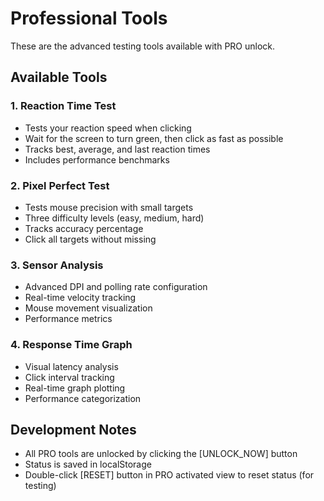 # Professional Tools

These are the advanced testing tools available with PRO unlock.

## Available Tools

### 1. Reaction Time Test
- Tests your reaction speed when clicking
- Wait for the screen to turn green, then click as fast as possible
- Tracks best, average, and last reaction times
- Includes performance benchmarks

### 2. Pixel Perfect Test
- Tests mouse precision with small targets
- Three difficulty levels (easy, medium, hard)
- Tracks accuracy percentage
- Click all targets without missing

### 3. Sensor Analysis
- Advanced DPI and polling rate configuration
- Real-time velocity tracking
- Mouse movement visualization
- Performance metrics

### 4. Response Time Graph
- Visual latency analysis
- Click interval tracking
- Real-time graph plotting
- Performance categorization

## Development Notes

- All PRO tools are unlocked by clicking the [UNLOCK_NOW] button
- Status is saved in localStorage
- Double-click [RESET] button in PRO activated view to reset status (for testing)
